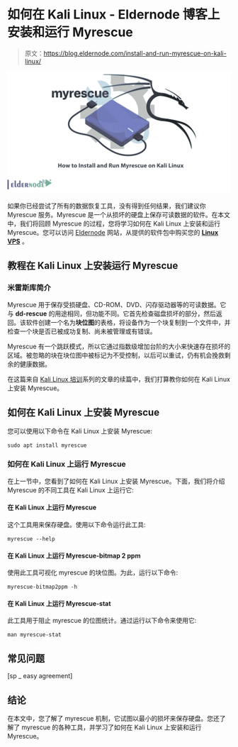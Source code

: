# 如何在 Kali Linux - Eldernode 博客上安装和运行 Myrescue

> 原文：<https://blog.eldernode.com/install-and-run-myrescue-on-kali-linux/>

![How-to-Install-and-Run-Myrescue-on-Kali-Linux](img/c607dc75a4d18d256be20059c26b991c.png)

如果你已经尝试了所有的数据恢复工具，没有得到任何结果，我们建议你 Myrescue 服务。Myrescue 是一个从损坏的硬盘上保存可读数据的软件。在本文中，我们将回顾 Myrescue 的过程，您将学习如何在 Kali Linux 上安装和运行 Myrescue。您可以访问 [Eldernode](https://eldernode.com/) 网站，从提供的软件包中购买您的 [**Linux VPS**](https://eldernode.com/linux-vps/) 。

## **教程在 Kali Linux 上安装运行 Myrescue**

### **米雷斯库**简介

Myrescue 用于保存受损硬盘、CD-ROM、DVD、闪存驱动器等的可读数据。它与 **dd-rescue** 的用途相同，但功能不同。它首先检查磁盘损坏的部分，然后返回。该软件创建一个名为**块位图**的表格，将设备作为一个块复制到一个文件中，并检查一个块是否已被成功复制、尚未被管理或有错误。

Myrescue 有一个跳跃模式，所以它通过指数级增加台阶的大小来快速存在损坏的区域。被忽略的块在块位图中被标记为不受控制，以后可以重试，仍有机会挽救剩余的健康数据。

在这篇来自 [Kali Linux 培训](https://blog.eldernode.com/tag/kali-linux/)系列的文章的续篇中，我们打算教你如何在 Kali Linux 上安装 Myrescue。

## **如何在 Kali Linux 上安装 Myrescue**

您可以使用以下命令在 Kali Linux 上安装 Myrescue:

```
sudo apt install myrescue
```

### **如何在 Kali Linux 上运行 Myrescue**

在上一节中，您看到了如何在 Kali Linux 上安装 Myrescue。下面，我们将介绍 Myrescue 的不同工具在 Kali Linux 上运行它:

#### **在 Kali Linux 上运行 Myrescue**

这个工具用来保存硬盘。使用以下命令运行此工具:

```
myrescue --help
```

#### **在 Kali Linux 上运行 Myrescue-bitmap 2 ppm**

使用此工具可视化 myrescue 的块位图。为此，运行以下命令:

```
myrescue-bitmap2ppm -h
```

#### **在 Kali Linux 上运行 Myrescue-stat**

此工具用于阻止 myrescue 的位图统计。通过运行以下命令来使用它:

```
man myrescue-stat
```

## **常见问题**

[sp _ easy agreement]

## 结论

在本文中，您了解了 myrescue 机制，它试图以最小的损坏来保存硬盘。您还了解了 myrescue 的各种工具，并学习了如何在 Kali Linux 上安装和运行 Myrescue。